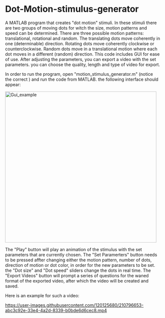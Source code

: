 # Dot-Motion-stimulus-generator
A MATLAB program that creates "dot motion" stimuli. In these stimuli there are two groups of moving dots for witch the size, motion patterns and speed can be determined.
There are three possible motion patterns: translational, rotational and random. The translating dots move coherently in one (determinable) direction. Rotating dots move coherently clockwise or counterclockwise. Random dots move in a translational motion where each dot moves in a different (random) direction.
This code includes GUI for ease of use. After adjusting the parameters, you can export a video with the set parameters. you can choose the quality, length and type of video for export.

In order to run the program, open "motion_stimulus_generator.m" (notice the correct ) and run the code from MATLAB. the following interface should appear:

<img width="491" alt="Gui_example" src="https://user-images.githubusercontent.com/120125680/210794564-f51e1bf1-8abb-4bb8-bff3-868e656c876d.PNG">

The "Play" button will play an animation of the stimulus with the set parameters that are currently chosen.
The "Set Paramerters" button needs to be pressed affter changing either the motion pattern, number of dots, direction of motion or dot color, in order for the new parameters to be set. the "Dot size" and "Dot speed" sliders change the dots in real time.
The "Export Videos" button will prompt a series of questions for the waned format of the exported video, after which the video will be created and saved.

Here is an example for such a video:



https://user-images.githubusercontent.com/120125680/210796653-abc3c92e-33e4-4a2d-8339-b0bde6d6cec8.mp4

